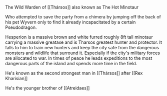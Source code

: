 The Wild Warden of [[Thársos]] also known as The Hot Minotaur

Who attempted to save the party from a chimera by jumping off the back of his pet Wyvern only to find it already incapacitated by a certain Pseudodragon.

Hesperion is a massive brown and white furred roughly 8ft tall minotaur carrying a massive greataxe and is Tharsos greatest hunter and protector. It falls to him to train new hunters and keep the city safe from the dangerous monsters and wildlife that surround it. Especially if the city's military forces are allocated to war. In times of peace he leads expeditions to the most dangerous parts of the island and spends more time in the field.

He's known as the second strongest man in [[Thársos]] after [[Rex Kharisian]]

He's the younger brother of [[Atreidaes]]

